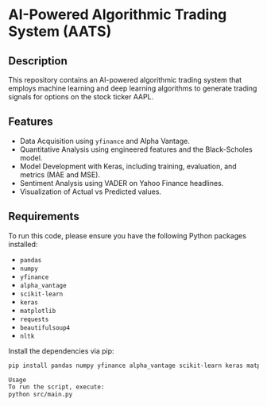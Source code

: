 # AI-Powered Algorithmic Trading System (AATS)

## Description

This repository contains an AI-powered algorithmic trading system that employs machine learning and deep learning algorithms to generate trading signals for options on the stock ticker AAPL.

## Features

- Data Acquisition using `yfinance` and Alpha Vantage.
- Quantitative Analysis using engineered features and the Black-Scholes model.
- Model Development with Keras, including training, evaluation, and metrics (MAE and MSE).
- Sentiment Analysis using VADER on Yahoo Finance headlines.
- Visualization of Actual vs Predicted values.

## Requirements

To run this code, please ensure you have the following Python packages installed:

- `pandas`
- `numpy`
- `yfinance`
- `alpha_vantage`
- `scikit-learn`
- `keras`
- `matplotlib`
- `requests`
- `beautifulsoup4`
- `nltk`

Install the dependencies via pip:

```bash
pip install pandas numpy yfinance alpha_vantage scikit-learn keras matplotlib requests beautifulsoup4 nltk

Usage
To run the script, execute:
python src/main.py

